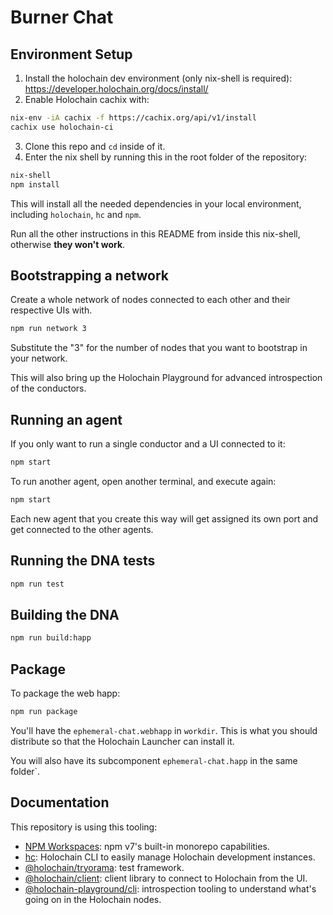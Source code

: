 # Burner Chat

## Environment Setup

1. Install the holochain dev environment (only nix-shell is required): https://developer.holochain.org/docs/install/
2. Enable Holochain cachix with:

```bash
nix-env -iA cachix -f https://cachix.org/api/v1/install
cachix use holochain-ci
```

3. Clone this repo and `cd` inside of it.
4. Enter the nix shell by running this in the root folder of the repository:

```bash
nix-shell
npm install
```

This will install all the needed dependencies in your local environment, including `holochain`, `hc` and `npm`.

Run all the other instructions in this README from inside this nix-shell, otherwise **they won't work**.

## Bootstrapping a network

Create a whole network of nodes connected to each other and their respective UIs with.

```bash
npm run network 3
```

Substitute the "3" for the number of nodes that you want to bootstrap in your network.

This will also bring up the Holochain Playground for advanced introspection of the conductors.

## Running an agent

If you only want to run a single conductor and a UI connected to it:

```bash
npm start
```

To run another agent, open another terminal, and execute again:

```bash
npm start
```

Each new agent that you create this way will get assigned its own port and get connected to the other agents.

## Running the DNA tests

```bash
npm run test
```

## Building the DNA

```bash
npm run build:happ
```

## Package

To package the web happ:

``` bash
npm run package
```

You'll have the `ephemeral-chat.webhapp` in `workdir`. This is what you should distribute so that the Holochain Launcher can install it.

You will also have its subcomponent `ephemeral-chat.happ` in the same folder`.

## Documentation

This repository is using this tooling:

- [NPM Workspaces](https://docs.npmjs.com/cli/v7/using-npm/workspaces/): npm v7's built-in monorepo capabilities.
- [hc](https://github.com/holochain/holochain/tree/develop/crates/hc): Holochain CLI to easily manage Holochain development instances.
- [@holochain/tryorama](https://www.npmjs.com/package/@holochain/tryorama): test framework.
- [@holochain/client](https://www.npmjs.com/package/@holochain/client): client library to connect to Holochain from the UI.
- [@holochain-playground/cli](https://www.npmjs.com/package/@holochain-playground/cli): introspection tooling to understand what's going on in the Holochain nodes.

